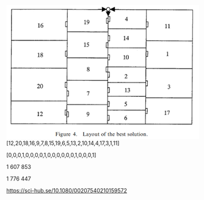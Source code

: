 ![alt text](./imgs/AEG20.png)
[12,20,18,16,9,7,8,15,19,6,5,13,2,10,14,4,17,3,1,11]

[0,0,0,1,0,0,0,0,1,0,0,0,0,0,0,1,0,0,0,1]

1 607 853

1 776 447

https://sci-hub.se/10.1080/00207540210159572